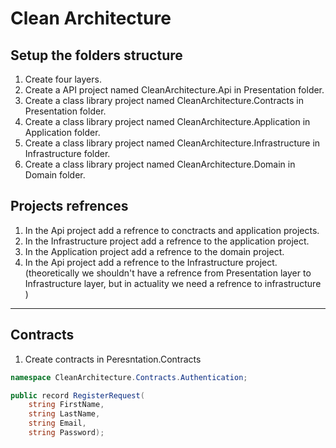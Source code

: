 # Clean Architecture

## Setup the folders structure
1. Create four layers.
2. Create a API project named CleanArchitecture.Api in Presentation folder.
3. Create a class library project named CleanArchitecture.Contracts in Presentation folder.
4. Create a class library project named CleanArchitecture.Application in Application folder.
5. Create a class library project named CleanArchitecture.Infrastructure in Infrastructure folder.
6. Create a class library project named CleanArchitecture.Domain in Domain folder.

## Projects refrences 

1. In the Api project add a refrence to conctracts and application projects.
2. In the Infrastructure project add a refrence to the application project.
3. In the Application project add a refrence to the domain project.
4. In the Api project add a refrence to the Infrastructure project. (theoretically we shouldn't have a refrence from Presentation layer to Infrastructure layer, but in actuality we need a refrence to infrastructure  )
---
## Contracts

1. Create contracts in Peresntation.Contracts
```c#
namespace CleanArchitecture.Contracts.Authentication;

public record RegisterRequest(
    string FirstName,
    string LastName,
    string Email,
    string Password);
```

